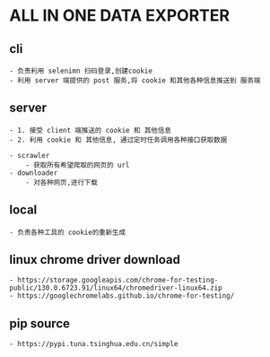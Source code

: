 
# ALL IN ONE DATA EXPORTER 

## cli
    - 负责利用 selenimn 扫码登录,创建cookie
    - 利用 server 端提供的 post 服务,将 cookie 和其他各种信息推送到 服务端

## server
    - 1. 接受 client 端推送的 cookie 和 其他信息
    - 2. 利用 cookie 和 其他信息, 通过定时任务调用各种接口获取数据
    
    - scrawler
        - 获取所有希望爬取的网页的 url
    - downloader
        - 对各种网页,进行下载


## local
    - 负责各种工具的 cookie的重新生成 


## linux chrome driver download 
    - https://storage.googleapis.com/chrome-for-testing-public/130.0.6723.91/linux64/chromedriver-linux64.zip
    - https://googlechromelabs.github.io/chrome-for-testing/

## pip source 
    - https://pypi.tuna.tsinghua.edu.cn/simple